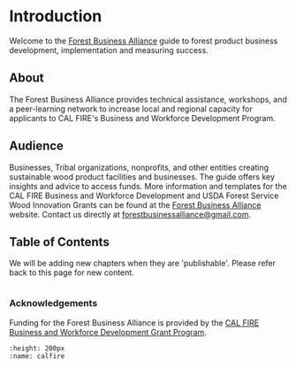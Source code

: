 # Introduction

Welcome to the [Forest Business Alliance](https://www.forestbusinessalliance.org/) guide to forest product business development, implementation and measuring success.

## About

The Forest Business Alliance provides technical assistance, workshops, and a peer-learning network to increase local and regional capacity for applicants to CAL FIRE's Business and Workforce Development Program.

## Audience
Businesses, Tribal organizations, nonprofits, and other entities creating sustainable wood product facilities and businesses. The guide offers key insights and advice to access funds. More information and templates for the CAL FIRE Business and Workforce Development and USDA Forest Service Wood Innovation Grants can be found at the [Forest Business Alliance](https://www.forestbusinessalliance.org/) website. Contact us directly at [forestbusinessalliance@gmail.com](mailto:'forestbusinessalliance.com').

## Table of Contents
We will be adding new chapters when they are 'publishable'. Please refer back to this page for new content.

```{tableofcontents}
```
### Acknowledgements
Funding for the Forest Business Alliance is provided by the [CAL FIRE Business and Workforce Development Grant Program](https://www.fire.ca.gov/what-we-do/natural-resource-management/environmental-protection-program/wood-products-and-bioenergy).

```{image} /calfire.png
:height: 200px
:name: calfire
```